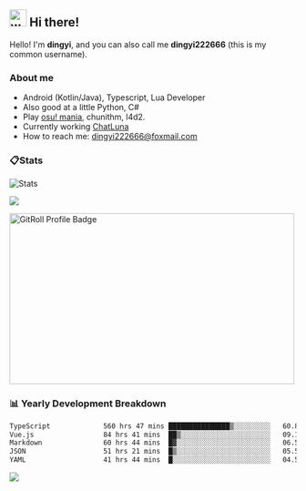## <img alt="wave" src="https://raw.githubusercontent.com/MartinHeinz/MartinHeinz/master/wave.gif" width="30px"> Hi there!

Hello! I'm **dingyi**, and you can also call me **dingyi222666** (this is my common username).

### About me

- Android (Kotlin/Java), Typescript, Lua Developer
- Also good at a little Python, C#
- Play [osu! mania](https://osu.ppy.sh/users/29808669), chunithm, l4d2.
- Currently working [ChatLuna](https://github.com/ChatLunaLab)
- How to reach me: [dingyi222666@foxmail.com](mailto:dingyi222666@foxmail.com)

### 📋Stats

![Stats](https://github-readme-stats.vercel.app/api?username=dingyi222666&show_icons=true&icon_color=47A69E&title_color=47A69E&count_private=true)    

![](https://api.githubtrends.io/user/svg/dingyi222666/langs?time_range=one_year&include_private=True&loc_metric=changed&theme=classic)

<a href="https://gitroll.io/profile/uILsSgRUcbEP5MZt3W3atcIvOKBy1" target="_blank"><img  width='500px' height='300px' src="https://gitroll.io/api/badges/profiles/v1/uILsSgRUcbEP5MZt3W3atcIvOKBy1?theme=kawaiiCat" alt="GitRoll Profile Badge"/></a>

### 📊 Yearly Development Breakdown

<!--START_SECTION:waka-->

```txt
TypeScript             560 hrs 47 mins ███████████████▒░░░░░░░░░   60.82 %
Vue.js                 84 hrs 41 mins  ██▒░░░░░░░░░░░░░░░░░░░░░░   09.19 %
Markdown               60 hrs 44 mins  █▓░░░░░░░░░░░░░░░░░░░░░░░   06.59 %
JSON                   51 hrs 21 mins  █▒░░░░░░░░░░░░░░░░░░░░░░░   05.57 %
YAML                   41 hrs 44 mins  █░░░░░░░░░░░░░░░░░░░░░░░░   04.53 %
```

<!--END_SECTION:waka-->

![](https://komarev.com/ghpvc/?username=dingyi222666)
